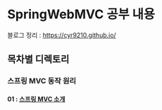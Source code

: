 # SpringWebMVC 공부 내용
블로그 정리 : https://cyr9210.github.io/

##  목차별 디렉토리
### 스프링 MVC 동작 원리

#### 01 : [스프링 MVC 소개]()


